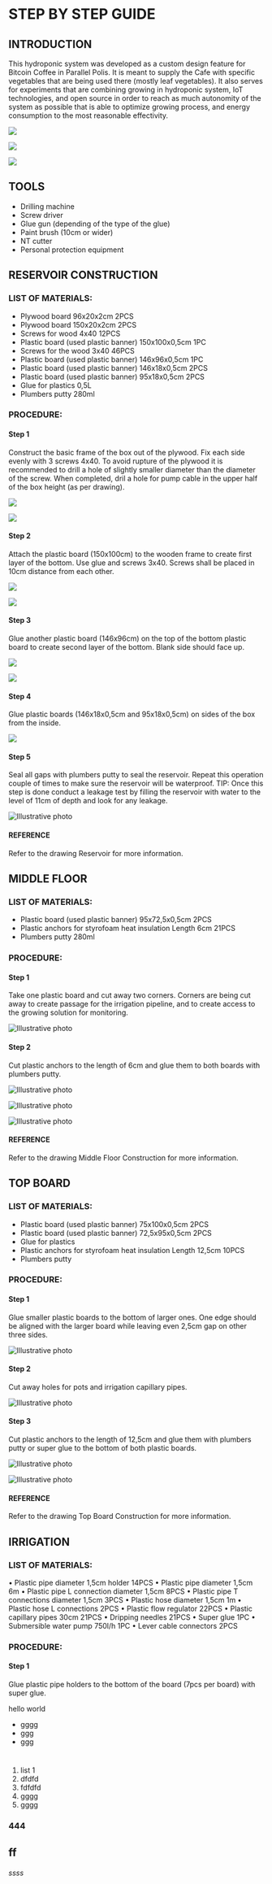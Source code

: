 # STEP BY STEP GUIDE

## INTRODUCTION

This hydroponic system was developed as a custom design feature for Bitcoin Coffee in Parallel Polis. It is meant to supply the Cafe with specific vegetables that are being used there (mostly leaf vegetables). It also serves for experiments that are combining growing in hydroponic system, IoT technologies, and open source in order to reach as much autonomity of the system as possible that is able to optimize growing process, and energy consumption to the most reasonable effectivity.

![](images/Pic1.jpg)

![](images/Pic2.jpg)

![](images/Pic3.jpg)

## TOOLS

* Drilling machine
* Screw driver
* Glue gun (depending of the type of the glue)
* Paint brush (10cm or wider)
* NT cutter
* Personal protection equipment

## RESERVOIR CONSTRUCTION

### LIST OF MATERIALS:

* Plywood board 96x20x2cm	2PCS
* Plywood board 150x20x2cm 	2PCS
* Screws for wood 4x40 		12PCS
* Plastic board (used plastic banner) 150x100x0,5cm	1PC
* Screws for the wood 3x40	46PCS
* Plastic board (used plastic banner) 146x96x0,5cm 	1PC
* Plastic board (used plastic banner) 146x18x0,5cm 	2PCS
* Plastic board (used plastic banner) 95x18x0,5cm 	2PCS
* Glue for plastics		0,5L
* Plumbers putty			280ml

### PROCEDURE:

#### Step 1	
Construct the basic frame of the box out of the plywood. Fix each side evenly with 3 screws 4x40. To avoid rupture of the plywood it is recommended to drill a hole of slightly smaller diameter than the diameter of the screw. When completed, dril a hole for pump cable in the upper half of the box height (as per drawing).

![](images/Pic4.jpg)

![](images/Pic5.jpg)

#### Step 2	
Attach the plastic board  (150x100cm) to the wooden frame to create first layer of the bottom. Use glue and screws 3x40. Screws shall be placed in 10cm distance from each other.

![](images/Pic6.jpg)

![](images/Pic7.jpg)

#### Step 3	
Glue another plastic board (146x96cm) on the top of the bottom plastic board to create second layer of the bottom. Blank side should face up.

![](images/Pic8.jpg)

![](images/Pic9.jpg)

#### Step 4	
Glue plastic boards (146x18x0,5cm and 95x18x0,5cm) on sides of the box from the inside.

![](images/Pic10.jpg)

#### Step 5	
Seal all gaps with plumbers putty to seal the reservoir. Repeat this operation couple of times to make sure the reservoir will be waterproof. TIP: Once this step is done conduct a leakage test by filling the reservoir with water to the level of 11cm of depth and look for any leakage.

![Illustrative photo](images/Pic11.jpg)

#### REFERENCE	 
Refer to the drawing Reservoir for more information.

## MIDDLE FLOOR

### LIST OF MATERIALS:

* Plastic board (used plastic banner) 95x72,5x0,5cm		 2PCS
* Plastic anchors for styrofoam heat insulation Length 6cm 	21PCS
* Plumbers putty		280ml

### PROCEDURE:

#### Step 1	
Take one plastic board and cut away two corners. Corners are being cut away to create passage for the irrigation pipeline, and to create access to the growing solution for monitoring.

![Illustrative photo](images/Pic12.jpg)

#### Step 2	
Cut plastic anchors to the length of 6cm and glue them to both boards with plumbers putty.

![Illustrative photo](images/Pic13.jpg)

![Illustrative photo](images/Pic14.jpg)

![Illustrative photo](images/Pic15.jpg)

#### REFERENCE	
Refer to the drawing Middle Floor Construction for more information.

## TOP BOARD

### LIST OF MATERIALS:

* Plastic board (used plastic banner) 75x100x0,5cm 		2PCS
* Plastic board (used plastic banner) 72,5x95x0,5cm 		2PCS
* Glue for plastics
* Plastic anchors for styrofoam heat insulation Length 12,5cm 	10PCS
* Plumbers putty

### PROCEDURE:

#### Step 1	
Glue smaller plastic boards to the bottom of larger ones. One edge should be aligned with the larger board while leaving even 2,5cm gap on other three sides.

![Illustrative photo](images/Pic16.jpg)

#### Step 2	
Cut away holes for pots and irrigation capillary pipes. 

![Illustrative photo](images/Pic17.jpg)

#### Step 3	
Cut plastic anchors to the length of 12,5cm and glue them with plumbers putty or super glue to the bottom of both plastic boards.

![Illustrative photo](images/Pic18.jpg)

![Illustrative photo](images/Pic19.jpg)

#### REFERENCE	
Refer to the drawing Top Board Construction for more information.

## IRRIGATION

### LIST OF MATERIALS:

•	Plastic pipe diameter 1,5cm holder 		14PCS
•	Plastic pipe diameter 1,5cm			6m
•	Plastic pipe L connection diameter 1,5cm 	8PCS
•	Plastic pipe T connections diameter 1,5cm 	3PCS
•	Plastic hose diameter 1,5cm 			1m
•	Plastic hose L connections 			2PCS
•	Plastic flow regulator				22PCS
•	Plastic capillary pipes 30cm 			21PCS
•	Dripping needles 				21PCS
•	Super glue 					1PC
•	Submersible water pump 750l/h		1PC
•	Lever cable connectors 				2PCS

### PROCEDURE:

#### Step 1	
Glue plastic pipe holders to the bottom of the board (7pcs per board) with super glue.






hello world
* gggg
* ggg
* ggg

#


1. list 1
2. dfdfd
2. fdfdfd
3. gggg
4. gggg

### 444
## ff
###### ssss
